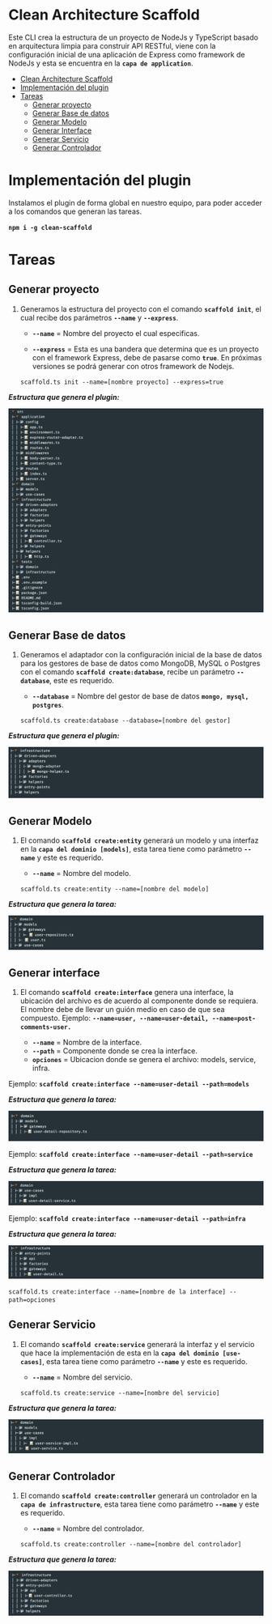 # Clean Architecture Scaffold

Este CLI crea la estructura de un proyecto de NodeJs y TypeScript basado en arquitectura limpia para construir  API RESTful, viene con la configuración inicial de una aplicación de Express como framework de NodeJs y esta se encuentra en la **`capa de application`**.

- [Clean Architecture Scaffold](#clean-architecture-scaffold)
- [Implementación del plugin](#implementación-del-plugin)
- [Tareas](#tareas)
  - [Generar proyecto](#generar-proyecto)
  - [Generar Base de datos](#generar-base-de-datos)
  - [Generar Modelo](#generar-modelo)
  - [Generar Interface](#generar-interface)
  - [Generar Servicio](#generar-servicio)
  - [Generar Controlador](#generar-controlador)
  

# Implementación del plugin

Instalamos el plugin de forma global en nuestro equipo, para poder acceder a los comandos que generan
las tareas.

**`npm i -g clean-scaffold`**

# Tareas

## Generar proyecto

1. Generamos la estructura del proyecto con el comando **`scaffold init`**, el cual recibe dos parámetros
    **`--name`** y **`--express`**.

   - **`--name`** = Nombre del proyecto el cual especificas.

   - **`--express`** = Esta es una bandera que determina que es un proyecto con el framework Express, debe de pasarse como **`true`**. En próximas versiones se podrá generar con otros framework de Nodejs.

   ```shell
   scaffold.ts init --name=[nombre proyecto] --express=true
   ```

**_Estructura que genera el plugin:_**

![](./assets/project.png)

## Generar Base de datos

1. Generamos el adaptador con la configuración inicial de la base de datos para los gestores de base de datos como MongoDB, MySQL o Postgres con el comando **`scaffold create:database`**, 
   recibe un parámetro **`--database`**, este es requerido.

    - **`--database`** = Nombre del gestor de base de datos **`mongo, mysql, postgres`**.

   ```shell
   scaffold.ts create:database --database=[nombre del gestor]
   ```

**_Estructura que genera el plugin:_**

![](./assets/adapter.png)

## Generar Modelo

1. El comando **`scaffold create:entity`** generará un modelo y una interfaz  en la **`capa del dominio [models]`**, esta tarea tiene como parámetro **`--name`** y este es requerido.

   - **`--name`** = Nombre del modelo.
    
   ```shell
   scaffold.ts create:entity --name=[nombre del modelo]
   ```

**_Estructura que genera la tarea:_**

![](./assets/entity.png)

## Generar interface

1. El comando **`scaffold create:interface`** genera una interface, la ubicación del archivo es de acuerdo al componente
    donde se requiera. El nombre debe de llevar un guión medio en caso de que sea compuesto.
    Ejemplo: **`--name=user, --name=user-detail, --name=post-comments-user.`**

    - **`--name`** = Nombre de la interface.
    - **`--path`** = Componente donde se crea la interface.
    - **`opciones`** = Ubicacion donde se genera el archivo: models, service, infra.
    
Ejemplo: **`scaffold create:interface --name=user-detail --path=models`**

**_Estructura que genera la tarea:_**

![](./assets/interface-model.png)

Ejemplo: **`scaffold create:interface --name=user-detail --path=service`**

**_Estructura que genera la tarea:_**

![](./assets/interface-service.png)
   
Ejemplo: **`scaffold create:interface --name=user-detail --path=infra`**
   
**_Estructura que genera la tarea:_**
   
![](./assets/interface-infra.png)
   
   ```shell
   scaffold.ts create:interface --name=[nombre de la interface] --path=opciones
   ```

## Generar Servicio

1. El comando **`scaffold create:service`** generará la interfaz y el servicio que hace la implementación de esta en la 
   **`capa del dominio [use-cases]`**, esta tarea tiene como parámetro **`--name`** y este es requerido.

   - **`--name`** = Nombre del servicio.

   ```shell
   scaffold.ts create:service --name=[nombre del servicio]
   ```

**_Estructura que genera la tarea:_**

![](./assets/services.png)

## Generar Controlador

1. El comando **`scaffold create:controller`** generará un controlador en la **`capa de infrastructure`**, 
   esta tarea tiene como parámetro **`--name`** y este es requerido.

   - **`--name`** = Nombre del controlador.

   ```shell
   scaffold.ts create:controller --name=[nombre del controlador]
   ```

**_Estructura que genera la tarea:_**

![](./assets/controller.png)
